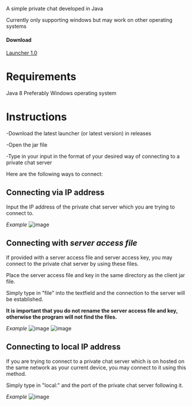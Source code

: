 A simple private chat developed in Java

Currently only supporting windows but may work on other operating systems

#### Download
[Launcher 1.0](https://github.com/crowwastaken/private-chat/releases/download/L1.0/launcher-L1.0.jar)

# Requirements
Java 8
Preferably Windows operating system

# Instructions
-Download the latest launcher (or latest version) in releases

-Open the jar file

-Type in your input in the format of your desired way of connecting to a private chat server

Here are the following ways to connect:

## Connecting via IP address
Input the IP address of the private chat server which you are trying to connect to.

_Example_
![image](https://user-images.githubusercontent.com/60021675/116835327-cab0b100-ab76-11eb-8e14-9b10fa7f381b.png)



## Connecting with _server access file_
If provided with a server access file and server access key, you may connect to the private chat server by using these files.

Place the server access file and key in the same directory as the client jar file.

Simply type in "file" into the textfield and the connection to the server will be established.

**It is important that you do not rename the server access file and key, otherwise the program will not find the files.**

_Example_
![image](https://user-images.githubusercontent.com/60021675/116835638-35aeb780-ab78-11eb-859b-d9724050f08e.png)
![image](https://user-images.githubusercontent.com/60021675/116835671-5545e000-ab78-11eb-86a9-4a7b754bc862.png)



## Connecting to local IP address
If you are trying to connect to a private chat server which is on hosted on the same network as your current device, you may connect to it using this method.

Simply type in "local:" and the port of the private chat server following it.

_Example_
![image](https://user-images.githubusercontent.com/60021675/116835804-e9b04280-ab78-11eb-8256-3932281752fe.png)
